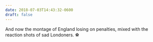 ```yaml
---
date: 2018-07-03T14:43:32-0600
draft: false
---
```


And now the montage of England losing on penalties, mixed with the reaction shots of sad Londoners. ⚽️

